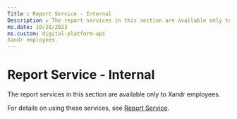 ```yaml
---
Title : Report Service - Internal
Description : The report services in this section are available only to
ms.date: 10/28/2023
ms.custom: digital-platform-api
Xandr employees.
---
```



# Report Service - Internal



The report services in this section are available only to
Xandr employees.

For details on using these services, see <a
href="report-service.md"
class="xref" target="_blank">Report Service</a>.




